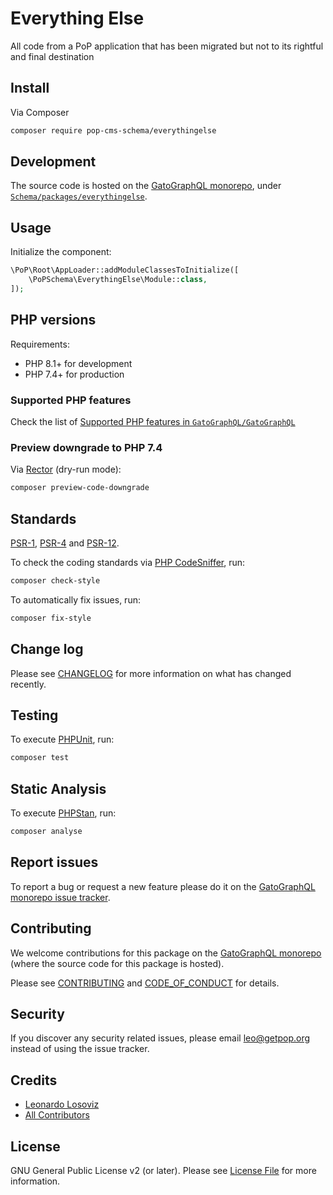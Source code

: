 # Everything Else

<!--
[![Build Status][ico-travis]][link-travis]
[![Quality Score][ico-code-quality]][link-code-quality]
[![Software License][ico-license]](LICENSE.md)
[![Latest Version on Packagist][ico-version]][link-packagist]
[![Coverage Status][ico-scrutinizer]][link-scrutinizer]
[![Total Downloads][ico-downloads]][link-downloads]
-->

All code from a PoP application that has been migrated but not to its rightful and final destination

## Install

Via Composer

``` bash
composer require pop-cms-schema/everythingelse
```

## Development

The source code is hosted on the [GatoGraphQL monorepo](https://github.com/GatoGraphQL/GatoGraphQL), under [`Schema/packages/everythingelse`](https://github.com/GatoGraphQL/GatoGraphQL/tree/master/layers/Schema/packages/everythingelse).

## Usage

Initialize the component:

``` php
\PoP\Root\AppLoader::addModuleClassesToInitialize([
    \PoPSchema\EverythingElse\Module::class,
]);
```

## PHP versions

Requirements:

- PHP 8.1+ for development
- PHP 7.4+ for production

### Supported PHP features

Check the list of [Supported PHP features in `GatoGraphQL/GatoGraphQL`](https://github.com/GatoGraphQL/GatoGraphQL/blob/master/docs/supported-php-features.md)

### Preview downgrade to PHP 7.4

Via [Rector](https://github.com/rectorphp/rector) (dry-run mode):

```bash
composer preview-code-downgrade
```

## Standards

[PSR-1](https://www.php-fig.org/psr/psr-1), [PSR-4](https://www.php-fig.org/psr/psr-4) and [PSR-12](https://www.php-fig.org/psr/psr-12).

To check the coding standards via [PHP CodeSniffer](https://github.com/squizlabs/PHP_CodeSniffer), run:

``` bash
composer check-style
```

To automatically fix issues, run:

``` bash
composer fix-style
```

## Change log

Please see [CHANGELOG](CHANGELOG.md) for more information on what has changed recently.

## Testing

To execute [PHPUnit](https://phpunit.de/), run:

``` bash
composer test
```

## Static Analysis

To execute [PHPStan](https://github.com/phpstan/phpstan), run:

``` bash
composer analyse
```

## Report issues

To report a bug or request a new feature please do it on the [GatoGraphQL monorepo issue tracker](https://github.com/GatoGraphQL/GatoGraphQL/issues).

## Contributing

We welcome contributions for this package on the [GatoGraphQL monorepo](https://github.com/GatoGraphQL/GatoGraphQL) (where the source code for this package is hosted).

Please see [CONTRIBUTING](CONTRIBUTING.md) and [CODE_OF_CONDUCT](CODE_OF_CONDUCT.md) for details.

## Security

If you discover any security related issues, please email leo@getpop.org instead of using the issue tracker.

## Credits

- [Leonardo Losoviz][link-author]
- [All Contributors][link-contributors]

## License

GNU General Public License v2 (or later). Please see [License File](LICENSE.md) for more information.

[ico-version]: https://img.shields.io/packagist/v/pop-cms-schema/everythingelse.svg?style=flat-square
[ico-license]: https://img.shields.io/badge/license-GPLv2-brightgreen.svg?style=flat-square
[ico-travis]: https://img.shields.io/travis/pop-cms-schema/everythingelse/master.svg?style=flat-square
[ico-scrutinizer]: https://img.shields.io/scrutinizer/coverage/g/pop-cms-schema/everythingelse.svg?style=flat-square
[ico-code-quality]: https://img.shields.io/scrutinizer/g/pop-cms-schema/everythingelse.svg?style=flat-square
[ico-downloads]: https://img.shields.io/packagist/dt/pop-cms-schema/everythingelse.svg?style=flat-square

[link-packagist]: https://packagist.org/packages/pop-cms-schema/everythingelse
[link-travis]: https://travis-ci.org/pop-cms-schema/everythingelse
[link-scrutinizer]: https://scrutinizer-ci.com/g/pop-cms-schema/everythingelse/code-structure
[link-code-quality]: https://scrutinizer-ci.com/g/pop-cms-schema/everythingelse
[link-downloads]: https://packagist.org/packages/pop-cms-schema/everythingelse
[link-author]: https://github.com/leoloso
[link-contributors]: ../../../../../../contributors

